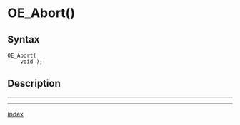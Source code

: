 # OE_Abort()



## Syntax

    OE_Abort(
        void );
## Description 

---
***
[index](index.md)

